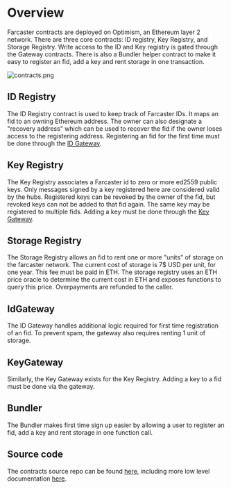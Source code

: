 # Overview

Farcaster contracts are deployed on Optimism, an Ethereum layer 2 network. There are three core contracts:
ID registry, Key Registry, and Storage Registry. Write access to the ID and Key registry is gated through the Gateway
contracts. There is also a Bundler helper contract to make it easy to register an fid, add a key and rent storage in one
transaction.

![contracts.png](/assets/contracts.png)

## ID Registry

The ID Registry contract is used to keep track of Farcaster IDs. It maps an fid to an owning Ethereum
address. The owner can also designate a "recovery address" which can be used to recover the fid if the owner loses
access to the registering address. Registering an fid for the first time must be done through
the [ID Gateway](#idgateway).

## Key Registry

The Key Registry associates a Farcaster id to zero or more ed2559 public keys. Only messages signed by a key registered
here are considered valid by the hubs. Registered keys can be revoked by the owner of the fid, but revoked keys can not
be added to that fid again. The same key may be registered to multiple fids. Adding a key must be done through the
[Key Gateway](#keygateway).

## Storage Registry

The Storage Registry allows an fid to rent one or more "units" of storage on the farcaster network. The current cost of
storage is 7$ USD per unit, for one year. This fee must be paid in ETH. The storage registry uses an ETH price oracle to
determine the current cost in ETH and exposes functions to query this price. Overpayments are refunded to the caller.

## IdGateway

The ID Gateway handles additional logic required for first time registration of an fid. To prevent spam, the
gateway also requires renting 1 unit of storage.

## KeyGateway

Similarly, the Key Gateway exists for the Key Registry. Adding a key to a fid must be done via the gateway.

## Bundler

The Bundler makes first time sign up easier by allowing a user to register an fid, add a key and rent storage in one
function call.

## Source code

The contracts source repo can be found [here](https://github.com/farcasterxyz/contracts), including more low level
documentation [here](https://github.com/farcasterxyz/contracts/blob/main/docs/docs.md).
